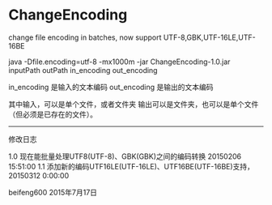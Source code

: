# ChangeEncoding
 change file encoding in batches, now support UTF-8,GBK,UTF-16LE,UTF-16BE

java -Dfile.encoding=utf-8 -mx1000m -jar ChangeEncoding-1.0.jar inputPath outPath in_encoding out_encoding

in_encoding 是输入的文本编码
out_encoding 是输出的文本编码

其中输入，可以是单个文件，或者文件夹
输出可以是文件夹，也可以是单个文件（但必须是已存在的文件）。


-------------------------------------
修改日志

1.0		现在能批量处理UTF8(UTF-8)、GBK(GBK)之间的编码转换	20150206 15:51:00
1.1		添加新的编码UTF16LE(UTF-16LE)、UTF16BE(UTF-16BE)支持，	20150312	0:00:00

beifeng600  2015年7月17日
